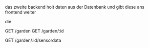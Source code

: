 das zweite backend holt daten aus der Datenbank und gibt diese ans frontend weiter

die 


GET /garden
GET /garden/:id

GET /garden/:id/sensordata